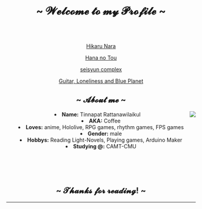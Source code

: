 <body>
  <center>
<h1 align="center">~ 𝓦𝓮𝓵𝓬𝓸𝓶𝓮 𝓽𝓸 𝓶𝔂 𝓟𝓻𝓸𝓯𝓲𝓵𝓮 ~</h1>
<br>
<div align="center">
<a href="https://discord.com/users/373111526384730114" >
  </a>
    <br>
      <p><a href="https://www.youtube.com/watch?v=68iRzgy6c00"> Hikaru Nara</a></p>
      <p><a href="https://www.youtube.com/watch?v=Rwzy6Qt8gq8"> Hana no Tou</a></p>
      <p><a href="https://www.youtube.com/watch?v=7FDRQifEMUQ"> seisyun complex</p>
      <p><a href="https://www.youtube.com/watch?v=B7BxrAAXl94"> Guitar, Loneliness and Blue Planet</a><p>
</div>
<div>
<h2 align="center"> ~ 𝓐𝓫𝓸𝓾𝓽 𝓶𝓮 ~ </h2>
  <div align="center">
<img src="Hoshimachi Suisei-Gif.gif" align="right">
  </div>
<li>
 <b>Name:</b> Tinnapat Rattanawilaikul</li>
<li>
 <b>AKA:</b> Coffee</li>
<li>
<b>Loves:</b> anime, Hololive, RPG games, rhythm games, FPS games
</li>
<li>
<b>Gender:</b> male
</li>
<li>
<b>Hobbys:</b> Reading Light-Novels, Playing games, Arduino Maker
</li>
<li>
<b>Studying @:</b> CAMT-CMU
</li>
<br><br><br>
</div>
<br>
<div>
<h2 align="center">~ 𝓣𝓱𝓪𝓷𝓴𝓼 𝓯𝓸𝓻 𝓻𝓮𝓪𝓭𝓲𝓷𝓰! ~</h2>
<hr>
</div>
</div>
    </center>
</body>

